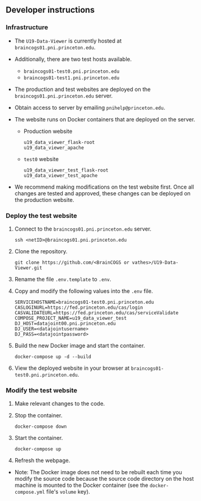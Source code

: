 ## Developer instructions

### Infrastructure

- The `U19-Data-Viewer` is currently hosted at `braincogs01.pni.princeton.edu`.

- Additionally, there are two test hosts available.
    - `braincogs01-test0.pni.princeton.edu`
    - `braincogs01-test1.pni.princeton.edu`

- The production and test websites are deployed on the `braincogs01.pni.princeton.edu` server.

- Obtain access to server by emailing `pnihelp@princeton.edu`.

- The website runs on Docker containers that are deployed on the server.
    - Production website
        ```
        u19_data_viewer_flask-root
        u19_data_viewer_apache
        ```
    - `test0` website
        ```
        u19_data_viewer_test_flask-root
        u19_data_viewer_test_apache
        ```

- We recommend making modifications on the test website first. Once all changes are tested and approved, these changes can be deployed on the production website.

### Deploy the test website

1. Connect to the `braincogs01.pni.princeton.edu` server.
    ```
    ssh <netID>@braincogs01.pni.princeton.edu
    ```

2. Clone the repository.
    ```
    git clone https://github.com/<BrainCOGS or vathes>/U19-Data-Viewer.git 
    ```

3. Rename the file `.env.template` to `.env`.

4. Copy and modify the following values into the `.env` file.
    ```
    SERVICEHOSTNAME=braincogs01-test0.pni.princeton.edu
    CASLOGINURL=https://fed.princeton.edu/cas/login
    CASVALIDATEURL=https://fed.princeton.edu/cas/serviceValidate
    COMPOSE_PROJECT_NAME=u19_data_viewer_test
    DJ_HOST=datajoint00.pni.princeton.edu
    DJ_USER=<datajointusername>
    DJ_PASS=<datajointpassword>
    ```

5. Build the new Docker image and start the container.
    ```
    docker-compose up -d --build
    ```

6. View the deployed website in your browser at `braincogs01-test0.pni.princeton.edu`.

### Modify the test website

1. Make relevant changes to the code.

2. Stop the container.
    ```
    docker-compose down
    ```

3. Start the container.
    ```
    docker-compose up
    ```

4. Refresh the webpage.

+ Note: The Docker image does not need to be rebuilt each time you modify the source code because the source code directory on the host machine is mounted to the Docker container (see the `docker-compose.yml` file's `volume` key).